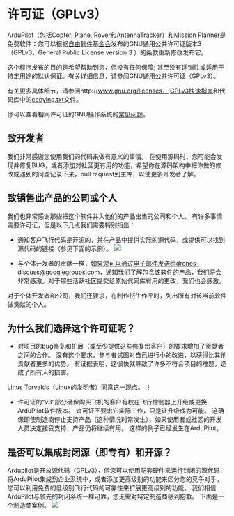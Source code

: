 # 许可证（GPLv3）

ArduPilot（包括Copter, Plane, Rover和AntennaTracker）和Mission Planner是免费软件：您可以根据[自由软件基金会](http://www.fsf.org/)发布的GNU通用公共许可证版本3（GPLv3，General Public License version 3 ）的条款重新修改发布它。

这个程序发布的目的是希望帮助到您，但没有任何保障; 甚至没有适销性或适用于特定用途的默认保证。有关详细信息，请参阅GNU通用公共许可证（GPLv3）。

有关更多具体细节，请参阅http://www.gnu.org/licenses， [GPLv3快速指南](www.gnu.org/licenses/quick-guide-gplv3.html)和代码库中的[copying.txt](https://github.com/ArduPilot/ardupilot/blob/master/COPYING.txt)文件。

你可以查看相同许可证的GNU操作系统的[常见问题](www.gnu.org/licenses/gpl-faq.html)。

## 致开发者

我们非常感谢您使用我们的代码来做有意义的事情。 在使用源码时，您可能会发现并修复BUG，或者添加对社区更有用的功能，希望你在源码架构中把你做的修改或遇到的问题记录下来，pull request到主库，以使更多开发者了解。

## 致销售此产品的公司或个人

我们也非常感谢那些把这个软件并入他们的产品出售的公司和个人。 有许多事情需要许可证，但是以下几点我们需要特别指出：

* 通知客户飞行代码是开源的，并在产品中提供实际的源代码，或提供可以找到源代码的链接（参见下面的示例）。
![](http://ardupilot.org/dev/_images/license-sample-web-page.png)

* 与个体开发者的贡献一样，如果您可以通过电子邮件发送给drones-discuss@googlegroups.com，通知我们了解包含该软件的产品，我们将会非常感激。对于那些活跃社区提交给原始代码库有用的更改，我们也会感激。

对于个体开发者和公司，我们还要求，在制作衍生作品时，列出所有对该当前软件做贡献的个人。

## 为什么我们选择这个许可证呢？

* 对项目的bug修复和扩展（或至少提供这些修复给客户）的要求增加了贡献者之间的合作。 没有这个要求，参与者试图对自己进行小的改进，以获得比其他贡献者更多的优势。 有证据表明，这很快就导致了许多不符合项目的难题，造成了所有人的损害。

Linus Torvalds（Linux的发明者）同意这一观点。
！[](http://ardupilot.org/dev/_images/license-linus-quote.png)

* 许可证的“v3”部分确保购买飞机的客户有权在飞行控制器上升级或更换ArduPilot软件版本。 许可证不要求它实际工作，只是让升级成为可能。 这确保即使制造商停止支持产品（这种情况时常发生），如果使用者或社区的开发人员决定接受支持，产品仍将继续有用。 这样的例子已经发生在ArduPilot。

## 是否可以集成封闭源（即专有）和开源？

Ardupilot是开放源代码（GPLv3），但您可以使用配套硬件来运行封闭的源代码，将ArduPilot集成到企业系统中，或者添加更高级别的功能来区分您的竞争对手。 您可以利用免费的低级别飞行代码的可靠性来扩展更高级别的功能。 我们相信ArduPilot与领先的封闭系统一样可靠，您无需对特定制造商感到抱歉。 下面是一个制造商案例。
![](http://ardupilot.org/dev/_images/license-integrating-open-and-closed.png)
